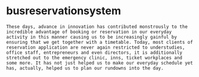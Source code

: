 # busreservationsystem

	These days, advance in innovation has contributed monstrously to the incredible advantage of booking or reservation in our everyday activity in this manner causing us to be increasingly gainful by ensuring that we get together with a timetable. Today, most clients of reservation application are never again restricted to understudies, office staff, entrepreneurs and even directors, it is additionally stretched out to the emergency clinic, inns, ticket workplaces and some more. It has not just helped us to make our everyday schedule yet has, actually, helped us to plan our rundowns into the day.
